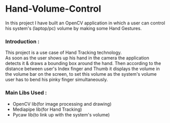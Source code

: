 # Hand-Volume-Control
In this project I have built an OpenCV application in which a user can control his system's (laptop/pc) volume by making
some Hand Gestures.<br>

### Introduction :
This project is a use case of Hand Tracking technology. <br>
As soon as the user shows up his hand in the camera the application detects it & draws a bounding box around the hand.
Then according to the distance between user's Index finger and Thumb it displays the volume in the volume bar on the screen, to set
this volume as the system's volume user has to bend his pinky finger simultaneously.



### Main Libs Used :
- OpenCV lib(for image processing and drawing)
- Mediapipe lib(for Hand Tracking)
- Pycaw lib(to link up with the system's volume)




